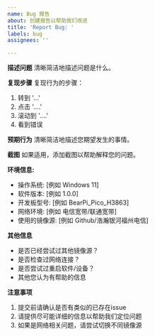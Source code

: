 ```yaml
---
name: Bug 报告
about: 创建报告以帮助我们改进
title: 'Report Bug: '
labels: bug
assignees: ''

---
```


**描述问题**
清晰简洁地描述问题是什么。

**复现步骤**
复现行为的步骤：
1. 转到 '...'
2. 点击 '....'
3. 滚动到 '....'
4. 看到错误

**预期行为**
清晰简洁地描述您期望发生的事情。

**截图**
如果适用，添加截图以帮助解释您的问题。

**环境信息:**
 - 操作系统: [例如 Windows 11]
 - 软件版本: [例如 1.0.0]
 - 开发板型号: [例如 BearPi_Pico_H3863]
 - 网络环境: [例如 电信宽带/联通宽带]
 - 使用的镜像源: [例如 Github/浩瀚银河福州电信]

**其他信息**
- 是否已经尝试过其他镜像源？
- 是否检查过网络连接？
- 是否尝试过重启软件/设备？
- 其他您认为有帮助的信息

**注意事项**
1. 提交前请确认是否有类似的已存在issue
2. 请提供尽可能详细的信息以帮助我们定位问题
3. 如果是网络相关问题，请尝试切换不同镜像源
